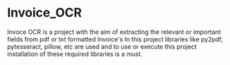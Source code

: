 # Invoice_OCR
Invoce OCR is a project with the aim of extracting the relevant or important fields from pdf or txt formatted Invoice's 
In this project libraries like py2pdf, pytesseract, pillow, etc are used and to use or execute this project installation 
of these required libraries is a must.
